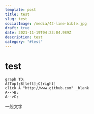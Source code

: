 ```yaml
---
template: post
title: test
slug: test
socialImage: /media/42-line-bible.jpg
draft: true
date: 2021-11-19T04:23:04.989Z
description: test
category: "#test"
---
```

# test

```mermaid
graph TD;
A[Top];B[left];C[right]
click A "http://www.github.com" _blank
A-->B;  
A-->C;
```
一般文字
